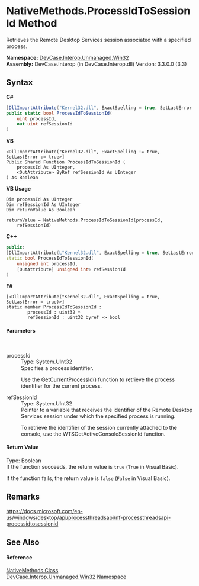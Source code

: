# NativeMethods.ProcessIdToSessionId Method 
 

Retrieves the Remote Desktop Services session associated with a specified process.

**Namespace:**&nbsp;<a href="N_DevCase_Interop_Unmanaged_Win32">DevCase.Interop.Unmanaged.Win32</a><br />**Assembly:**&nbsp;DevCase.Interop (in DevCase.Interop.dll) Version: 3.3.0.0 (3.3)

## Syntax

**C#**<br />
``` C#
[DllImportAttribute("Kernel32.dll", ExactSpelling = true, SetLastError = true)]
public static bool ProcessIdToSessionId(
	uint processId,
	out uint refSessionId
)
```

**VB**<br />
``` VB
<DllImportAttribute("Kernel32.dll", ExactSpelling := true, SetLastError := true>]
Public Shared Function ProcessIdToSessionId ( 
	processId As UInteger,
	<OutAttribute> ByRef refSessionId As UInteger
) As Boolean
```

**VB Usage**<br />
``` VB Usage
Dim processId As UInteger
Dim refSessionId As UInteger
Dim returnValue As Boolean

returnValue = NativeMethods.ProcessIdToSessionId(processId, 
	refSessionId)
```

**C++**<br />
``` C++
public:
[DllImportAttribute(L"Kernel32.dll", ExactSpelling = true, SetLastError = true)]
static bool ProcessIdToSessionId(
	unsigned int processId, 
	[OutAttribute] unsigned int% refSessionId
)
```

**F#**<br />
``` F#
[<DllImportAttribute("Kernel32.dll", ExactSpelling = true, SetLastError = true)>]
static member ProcessIdToSessionId : 
        processId : uint32 * 
        refSessionId : uint32 byref -> bool 

```


#### Parameters
&nbsp;<dl><dt>processId</dt><dd>Type: System.UInt32<br />Specifies a process identifier. 

 Use the <a href="M_DevCase_Interop_Unmanaged_Win32_NativeMethods_GetCurrentProcessId">GetCurrentProcessId()</a> function to retrieve the process identifier for the current process.</dd><dt>refSessionId</dt><dd>Type: System.UInt32<br />Pointer to a variable that receives the identifier of the Remote Desktop Services session under which the specified process is running. 

 To retrieve the identifier of the session currently attached to the console, use the WTSGetActiveConsoleSessionId function.</dd></dl>

#### Return Value
Type: Boolean<br />If the function succeeds, the return value is `true` (`True` in Visual Basic). 

 If the function fails, the return value is `false` (`False` in Visual Basic).

## Remarks
<a href="https://docs.microsoft.com/en-us/windows/desktop/api/processthreadsapi/nf-processthreadsapi-processidtosessionid" target="_blank">https://docs.microsoft.com/en-us/windows/desktop/api/processthreadsapi/nf-processthreadsapi-processidtosessionid</a>

## See Also


#### Reference
<a href="T_DevCase_Interop_Unmanaged_Win32_NativeMethods">NativeMethods Class</a><br /><a href="N_DevCase_Interop_Unmanaged_Win32">DevCase.Interop.Unmanaged.Win32 Namespace</a><br />